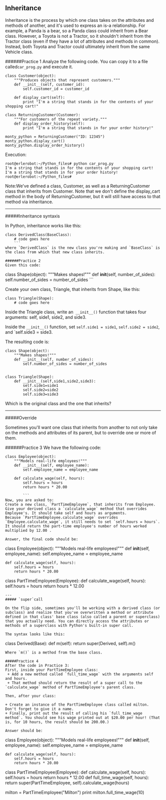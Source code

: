 ## Inheritance

Inheritance is the process by which one class takes on the attributes and methods of another, and it's used to express an is-a relationship. For example, a Panda is a bear, so a Panda class could inherit from a Bear class. However, a Toyota is not a Tractor, so it shouldn't inherit from the Tractor class (even if they have a lot of attributes and methods in common). Instead, both Toyota and Tractor could ultimately inherit from the same Vehicle class.

######Practice 1
Analyze the following code. You can copy it to a file called`car_prog.py` and execute it.
```
class Customer(object):
    """Produces objects that represent customers."""
    def __init__(self, customer_id):
        self.customer_id = customer_id

    def display_cart(self):
        print "I'm a string that stands in for the contents of your shopping cart!"

class ReturningCustomer(Customer):
    """For customers of the repeat variety."""
    def display_order_history(self):
        print "I'm a string that stands in for your order history!"

monty_python = ReturningCustomer("ID: 12345")
monty_python.display_cart()
monty_python.display_order_history()
```
Execution:
```
root@erlerobot:~/Python_files# python car_prog.py
I'm a string that stands in for the contents of your shopping cart!
I'm a string that stands in for your order history!
root@erlerobot:~/Python_files#
```
 Note:We've defined a class, Customer, as well as a ReturningCustomer class that inherits from Customer. Note that we don't define the display_cart method in the body of ReturningCustomer, but it will still have access to that method via inheritance.

 ---
 #####Inheritance syntaxis

In Python, inheritance works like this:
```
class DerivedClass(BaseClass):
    # code goes here
    ```
where `DerivedClass` is the new class you're making and `BaseClass` is the class from which that new class inherits.

######Practice 2
Given this code:
```
class Shape(object):
    """Makes shapes!"""
    def __init__(self, number_of_sides):
        self.number_of_sides = number_of_sides
        ```

Create your own class, Triangle, that inherits from Shape, like this:
```
class Triangle(Shape):
    # code goes here
```
Inside the Triangle class, write an` __init__()` function that takes four arguments: self, side1, side2, and side3.

Inside the `__init__()` function, set `self.side1 = side1`, `self.side2 = side2`, and `self.side3 = side3.

The resulting code is:
```
class Shape(object):
    """Makes shapes!"""
    def __init__(self, number_of_sides):
        self.number_of_sides = number_of_sides


class Triangle(Shape):
    def __init__(self,side1,side2,side3):
        self.side1=side1
        self.side2=side2
        self.side3=side3
```
Which is the original class and the one that inherits?

---

#####Override

Sometimes you'll want one class that inherits from another to not only take on the methods and attributes of its parent, but to override one or more of them.


######Practice 3
We have the following code:
```
class Employee(object):
    """Models real-life employees!"""
    def __init__(self, employee_name):
        self.employee_name = employee_name

    def calculate_wage(self, hours):
        self.hours = hours
        return hours * 20.00

        ```
Now, you are asked to:
Create a new class, `PartTimeEmployee`, that inherits from Employee.
Give your derived class a `calculate_wage` method that overrides Employee's. It should take self and hours as arguments.
Because `PartTimeEmployee.calculate_wage` overrides `Employee.calculate_wage`, it still needs to set `self.hours = hours`.
It should return the part-time employee's number of hours worked multiplied by 12.00 .

Answer, the final code should be:
```
class Employee(object):
    """Models real-life employees!"""
    def __init__(self, employee_name):
        self.employee_name = employee_name

    def calculate_wage(self, hours):
        self.hours = hours
        return hours * 20.00



class PartTimeEmployee(Employee):
    def calculate_wage(self, hours):
        self.hours = hours
        return hours * 12.00
```
---
##### `super`call

On the flip side, sometimes you'll be working with a derived class (or subclass) and realize that you've overwritten a method or attribute defined in that class' base class (also called a parent or superclass) that you actually need. You can directly access the attributes or methods of a superclass with Python's built-in super call.

The syntax looks like this:
```
class Derived(Base):
   def m(self):
       return super(Derived, self).m()
```
Where `m()` is a method from the base class.

#####Practice 4
After the code in Practice 3:
First, inside your PartTimeEmployee class:
 + Add a new method called `full_time_wage` with the arguments self and hours.
 + That method should return the result of a super call to the `calculate_wage` method of PartTimeEmployee's parent class.

Then, after your class:

+ Create an instance of the PartTimeEmployee class called milton. Don't forget to give it a name.
+ Finally, print out the result of calling his `full_time_wage method`. You should see his wage printed out at $20.00 per hour! (That is, for 10 hours, the result should be 200.00.)

Answer should be:
```
class Employee(object):
    """Models real-life employees!"""
    def __init__(self, employee_name):
        self.employee_name = employee_name

    def calculate_wage(self, hours):
        self.hours = hours
        return hours * 20.00

class PartTimeEmployee(Employee):
    def calculate_wage(self, hours):
        self.hours = hours
        return hours * 12.00
    def full_time_wage(self, hours):
        return super(PartTimeEmployee, self).calculate_wage(hours)

milton = PartTimeEmployee("Milton")
print milton.full_time_wage(10)
```




